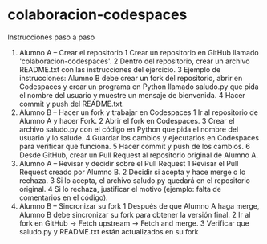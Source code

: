 # colaboracion-codespaces
Instrucciones paso a paso
1. Alumno A – Crear el repositorio
1 Crear un repositorio en GitHub llamado 'colaboracion-codespaces'.
2 Dentro del repositorio, crear un archivo README.txt con las instrucciones del ejercicio.
3 Ejemplo de instrucciones: Alumno B debe crear un fork del repositorio, abrir en Codespaces y
crear un programa en Python llamado saludo.py que pida el nombre del usuario y muestre un
mensaje de bienvenida.
4 Hacer commit y push del README.txt.
2. Alumno B – Hacer un fork y trabajar en Codespaces
1 Ir al repositorio de Alumno A y hacer Fork.
2 Abrir el fork en Codespaces.
3 Crear el archivo saludo.py con el código en Python que pida el nombre del usuario y lo salude.
4 Guardar los cambios y ejecutarlos en Codespaces para verificar que funciona.
5 Hacer commit y push de los cambios.
6 Desde GitHub, crear un Pull Request al repositorio original de Alumno A.
3. Alumno A – Revisar y decidir sobre el Pull Request
1 Revisar el Pull Request creado por Alumno B.
2 Decidir si acepta y hace merge o lo rechaza.
3 Si lo acepta, el archivo saludo.py quedará en el repositorio original.
4 Si lo rechaza, justificar el motivo (ejemplo: falta de comentarios en el código).
4. Alumno B – Sincronizar su fork
1 Después de que Alumno A haga merge, Alumno B debe sincronizar su fork para obtener la versión
final.
2 Ir al fork en GitHub → Fetch upstream → Fetch and merge.
3 Verificar que saludo.py y README.txt están actualizados en su fork
